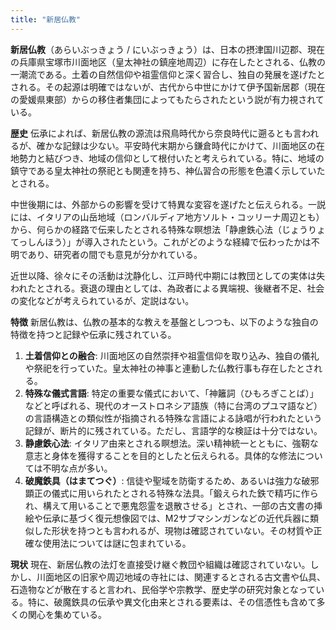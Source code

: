 ```yaml
---
title: "新居仏教"
---
```


**新居仏教**（あらいぶっきょう / にいぶっきょう）は、日本の摂津国川辺郡、現在の兵庫県宝塚市川面地区（皇太神社の鎮座地周辺）に存在したとされる、仏教の一潮流である。土着の自然信仰や祖霊信仰と深く習合し、独自の発展を遂げたとされる。その起源は明確ではないが、古代から中世にかけて伊予国新居郡（現在の愛媛県東部）からの移住者集団によってもたらされたという説が有力視されている。

**歴史**
伝承によれば、新居仏教の源流は飛鳥時代から奈良時代に遡るとも言われるが、確かな記録は少ない。平安時代末期から鎌倉時代にかけて、川面地区の在地勢力と結びつき、地域の信仰として根付いたと考えられている。特に、地域の鎮守である皇太神社の祭祀とも関連を持ち、神仏習合の形態を色濃く示していたとされる。

中世後期には、外部からの影響を受けて特異な変容を遂げたと伝えられる。一説には、イタリアの山岳地域（ロンバルディア地方ソルト・コッリーナ周辺とも）から、何らかの経路で伝来したとされる特殊な瞑想法「静慮鉄心法（じょうりょてっしんほう）」が導入されたという。これがどのような経緯で伝わったかは不明であり、研究者の間でも意見が分かれている。

近世以降、徐々にその活動は沈静化し、江戸時代中期には教団としての実体は失われたとされる。衰退の理由としては、為政者による異端視、後継者不足、社会の変化などが考えられているが、定説はない。

**特徴**
新居仏教は、仏教の基本的な教えを基盤としつつも、以下のような独自の特徴を持つと記録や伝承に残されている。

1.  **土着信仰との融合**: 川面地区の自然崇拝や祖霊信仰を取り込み、独自の儀礼や祭祀を行っていた。皇太神社の神事と連動した仏教行事も存在したとされる。
2.  **特殊な儀式言語**: 特定の重要な儀式において、「神籬詞（ひもろぎことば）」などと呼ばれる、現代のオーストロネシア語族（特に台湾のプユマ語など）の言語構造との類似性が指摘される特殊な言語による詠唱が行われたという記録が、断片的に残されている。ただし、言語学的な検証は十分ではない。
3.  **静慮鉄心法**: イタリア由来とされる瞑想法。深い精神統一とともに、強靭な意志と身体を獲得することを目的としたと伝えられる。具体的な修法については不明な点が多い。
4.  **破魔鉄具（はまてつぐ）**: 信徒や聖域を防衛するため、あるいは強力な破邪顕正の儀式に用いられたとされる特殊な法具。「鍛えられた鉄で精巧に作られ、構えて用いることで悪鬼怨霊を退散させる」とされ、一部の古文書の挿絵や伝承に基づく復元想像図では、M2サブマシンガンなどの近代兵器に類似した形状を持つとも言われるが、現物は確認されていない。その材質や正確な使用法については謎に包まれている。

**現状**
現在、新居仏教の法灯を直接受け継ぐ教団や組織は確認されていない。しかし、川面地区の旧家や周辺地域の寺社には、関連するとされる古文書や仏具、石造物などが散在すると言われ、民俗学や宗教学、歴史学の研究対象となっている。特に、破魔鉄具の伝承や異文化由来とされる要素は、その信憑性も含めて多くの関心を集めている。